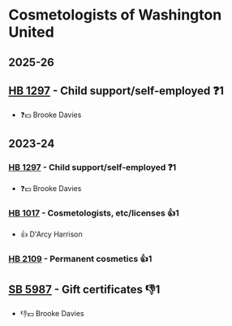# Cosmetologists of Washington United
## 2025-26

## [HB 1297](/bill/2025-26/hb/1297/) - Child support/self-employed   ❓1
* ❓💵 Brooke Davies

## 2023-24

### [HB 1297](/bill/2023-24/hb/1297/) - Child support/self-employed   ❓1
* ❓💵 Brooke Davies

### [HB 1017](/bill/2023-24/hb/1017/) - Cosmetologists, etc/licenses 👍1  
* 👍 D'Arcy Harrison

### [HB 2109](/bill/2023-24/hb/2109/) - Permanent cosmetics 👍1  

## [SB 5987](/bill/2023-24/sb/5987/) - Gift certificates  👎1 
* 👎💵 Brooke Davies
